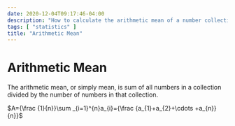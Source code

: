 ```yaml
---
date: 2020-12-04T09:17:46-04:00
description: "How to calculate the arithmetic mean of a number collection"
tags: [ "statistics" ]
title: "Arithmetic Mean"
---
```


# Arithmetic Mean

The arithmetic mean, or simply mean, is sum of all numbers in a collection divided by the number of numbers in that collection.

$A={\frac {1}{n}}\sum _{i=1}^{n}a_{i}={\frac {a_{1}+a_{2}+\cdots +a_{n}}{n}}$

